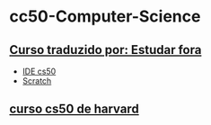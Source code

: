 # cc50-Computer-Science

## [Curso traduzido por: Estudar fora](https://ead.napratica.org.br/enrollments/7795714/courses/84414)
* [IDE cs50](https://ide.cs50.io/59e1b0fa06fd462288a88793224840f6)
* [Scratch]()

## [curso cs50 de harvard](https://cs50.harvard.edu/x/2022/weeks/0/)
